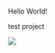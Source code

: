 
Hello World!

test project

<a href="https://heroku.com/deploy" target="_blank"><img src="https://www.herokucdn.com/deploy/button.svg"></a>